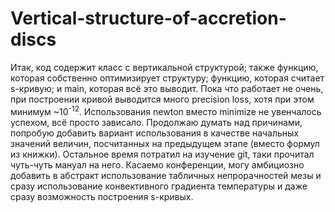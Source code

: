 # Vertical-structure-of-accretion-discs

Итак, код содержит класс с вертикальной структурой; также функцию, которая собственно оптимизирует структуру; функцию, которая считает s-кривую; и main, которая всё это выводит. Пока что работает не очень, при построении кривой выводится много precision loss, хотя при этом минимум ~10<sup>-12</sup>. Использования newton вместо minimize не увенчалось успехом, всё просто зависало. Продолжаю думать над причинами, попробую добавить вариант использования в качестве начальных значений величин, посчитанных на предыдущем этапе (вместо формул из книжки). 
Остальное время потратил на изучение git, таки прочитал чуть-чуть мануал на него. 
Касаемо конференции, могу амбициозно добавить в абстракт использование табличных непрорачностей мезы и сразу использование конвективного градиента температуры и даже сразу возможность построения s-кривых. 
